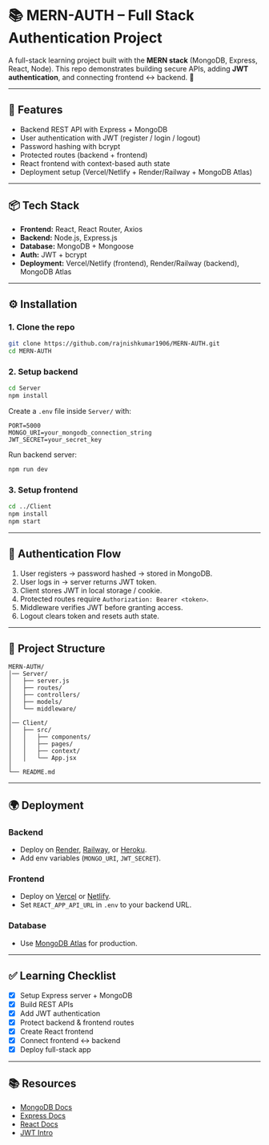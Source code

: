
# 📚 MERN-AUTH – Full Stack Authentication Project

A full-stack learning project built with the **MERN stack** (MongoDB, Express, React, Node).
This repo demonstrates building secure APIs, adding **JWT authentication**, and connecting frontend ↔ backend. 🚀

---

## 🚀 Features

* Backend REST API with Express + MongoDB
* User authentication with JWT (register / login / logout)
* Password hashing with bcrypt
* Protected routes (backend + frontend)
* React frontend with context-based auth state
* Deployment setup (Vercel/Netlify + Render/Railway + MongoDB Atlas)

---

## 📦 Tech Stack

* **Frontend:** React, React Router, Axios
* **Backend:** Node.js, Express.js
* **Database:** MongoDB + Mongoose
* **Auth:** JWT + bcrypt
* **Deployment:** Vercel/Netlify (frontend), Render/Railway (backend), MongoDB Atlas

---

## ⚙️ Installation

### 1. Clone the repo

```bash
git clone https://github.com/rajnishkumar1906/MERN-AUTH.git
cd MERN-AUTH
```

### 2. Setup backend

```bash
cd Server
npm install
```

Create a `.env` file inside `Server/` with:

```
PORT=5000
MONGO_URI=your_mongodb_connection_string
JWT_SECRET=your_secret_key
```

Run backend server:

```bash
npm run dev
```

### 3. Setup frontend

```bash
cd ../Client
npm install
npm start
```

---

## 🔑 Authentication Flow

1. User registers → password hashed → stored in MongoDB.
2. User logs in → server returns JWT token.
3. Client stores JWT in local storage / cookie.
4. Protected routes require `Authorization: Bearer <token>`.
5. Middleware verifies JWT before granting access.
6. Logout clears token and resets auth state.

---

## 📁 Project Structure

```
MERN-AUTH/
│── Server/
│   ├── server.js
│   ├── routes/
│   ├── controllers/
│   ├── models/
│   └── middleware/
│
│── Client/
│   ├── src/
│   │   ├── components/
│   │   ├── pages/
│   │   ├── context/
│   │   └── App.jsx
│
└── README.md
```

---

## 🌍 Deployment

### Backend

* Deploy on [Render](https://render.com), [Railway](https://railway.app), or [Heroku](https://heroku.com).
* Add env variables (`MONGO_URI`, `JWT_SECRET`).

### Frontend

* Deploy on [Vercel](https://vercel.com) or [Netlify](https://netlify.com).
* Set `REACT_APP_API_URL` in `.env` to your backend URL.

### Database

* Use [MongoDB Atlas](https://www.mongodb.com/cloud/atlas) for production.

---

## ✅ Learning Checklist

* [x] Setup Express server + MongoDB
* [x] Build REST APIs
* [x] Add JWT authentication
* [x] Protect backend & frontend routes
* [x] Create React frontend
* [x] Connect frontend ↔ backend
* [x] Deploy full-stack app

---

## 📚 Resources

* [MongoDB Docs](https://www.mongodb.com/docs/)
* [Express Docs](https://expressjs.com/)
* [React Docs](https://react.dev/)
* [JWT Intro](https://jwt.io/introduction/)
